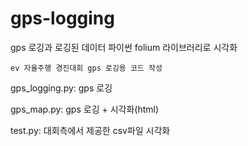 # gps-logging
gps 로깅과 로깅된 데이터 파이썬 folium 라이브러리로 시각화
    
    ev 자율주행 경진대회 gps 로깅용 코드 작성

gps_logging.py: gps 로깅

gps_map.py: gps 로깅 + 시각화(html)

test.py: 대회측에서 제공한 csv파일 시각화
